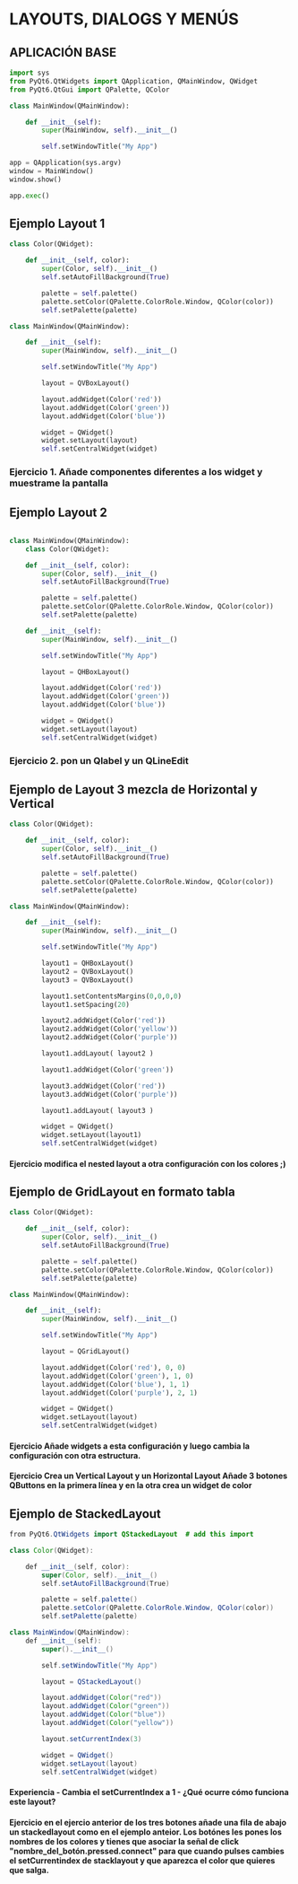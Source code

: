 # LAYOUTS, DIALOGS Y MENÚS

## APLICACIÓN BASE

```python
import sys
from PyQt6.QtWidgets import QApplication, QMainWindow, QWidget
from PyQt6.QtGui import QPalette, QColor

class MainWindow(QMainWindow):

    def __init__(self):
        super(MainWindow, self).__init__()

        self.setWindowTitle("My App")

app = QApplication(sys.argv)
window = MainWindow()
window.show()

app.exec()
```
## Ejemplo Layout 1

```python
class Color(QWidget):

    def __init__(self, color):
        super(Color, self).__init__()
        self.setAutoFillBackground(True)

        palette = self.palette()
        palette.setColor(QPalette.ColorRole.Window, QColor(color))
        self.setPalette(palette)

class MainWindow(QMainWindow):

    def __init__(self):
        super(MainWindow, self).__init__()

        self.setWindowTitle("My App")

        layout = QVBoxLayout()

        layout.addWidget(Color('red'))
        layout.addWidget(Color('green'))
        layout.addWidget(Color('blue'))

        widget = QWidget()
        widget.setLayout(layout)
        self.setCentralWidget(widget)
```

### Ejercicio 1. Añade componentes diferentes a los widget y muestrame la pantalla

## Ejemplo Layout 2

``` python

class MainWindow(QMainWindow):
    class Color(QWidget):

    def __init__(self, color):
        super(Color, self).__init__()
        self.setAutoFillBackground(True)

        palette = self.palette()
        palette.setColor(QPalette.ColorRole.Window, QColor(color))
        self.setPalette(palette)

    def __init__(self):
        super(MainWindow, self).__init__()

        self.setWindowTitle("My App")

        layout = QHBoxLayout()

        layout.addWidget(Color('red'))
        layout.addWidget(Color('green'))
        layout.addWidget(Color('blue'))

        widget = QWidget()
        widget.setLayout(layout)
        self.setCentralWidget(widget)

```

### Ejercicio 2. pon un  Qlabel y un QLineEdit

## Ejemplo de Layout 3 mezcla de Horizontal y Vertical

```python
class Color(QWidget):

    def __init__(self, color):
        super(Color, self).__init__()
        self.setAutoFillBackground(True)

        palette = self.palette()
        palette.setColor(QPalette.ColorRole.Window, QColor(color))
        self.setPalette(palette)

class MainWindow(QMainWindow):

    def __init__(self):
        super(MainWindow, self).__init__()

        self.setWindowTitle("My App")

        layout1 = QHBoxLayout()
        layout2 = QVBoxLayout()
        layout3 = QVBoxLayout()

        layout1.setContentsMargins(0,0,0,0)
        layout1.setSpacing(20)

        layout2.addWidget(Color('red'))
        layout2.addWidget(Color('yellow'))
        layout2.addWidget(Color('purple'))

        layout1.addLayout( layout2 )

        layout1.addWidget(Color('green'))

        layout3.addWidget(Color('red'))
        layout3.addWidget(Color('purple'))

        layout1.addLayout( layout3 )

        widget = QWidget()
        widget.setLayout(layout1)
        self.setCentralWidget(widget)
```
#### Ejercicio modifica el nested layout a otra configuración con los colores ;)

## Ejemplo de GridLayout en formato tabla

```python
class Color(QWidget):

    def __init__(self, color):
        super(Color, self).__init__()
        self.setAutoFillBackground(True)

        palette = self.palette()
        palette.setColor(QPalette.ColorRole.Window, QColor(color))
        self.setPalette(palette)

class MainWindow(QMainWindow):

    def __init__(self):
        super(MainWindow, self).__init__()

        self.setWindowTitle("My App")

        layout = QGridLayout()

        layout.addWidget(Color('red'), 0, 0)
        layout.addWidget(Color('green'), 1, 0)
        layout.addWidget(Color('blue'), 1, 1)
        layout.addWidget(Color('purple'), 2, 1)

        widget = QWidget()
        widget.setLayout(layout)
        self.setCentralWidget(widget)
```

#### Ejercicio Añade widgets a esta configuración y luego cambia la configuración con otra estructura.



#### Ejercicio Crea un Vertical Layout y un Horizontal Layout Añade 3 botones QButtons en la primera línea y en la otra crea un widget de color

## Ejemplo de StackedLayout

```java
from PyQt6.QtWidgets import QStackedLayout  # add this import

class Color(QWidget):

    def __init__(self, color):
        super(Color, self).__init__()
        self.setAutoFillBackground(True)

        palette = self.palette()
        palette.setColor(QPalette.ColorRole.Window, QColor(color))
        self.setPalette(palette)

class MainWindow(QMainWindow):
    def __init__(self):
        super().__init__()

        self.setWindowTitle("My App")

        layout = QStackedLayout()

        layout.addWidget(Color("red"))
        layout.addWidget(Color("green"))
        layout.addWidget(Color("blue"))
        layout.addWidget(Color("yellow"))

        layout.setCurrentIndex(3)

        widget = QWidget()
        widget.setLayout(layout)
        self.setCentralWidget(widget)
```

#### Experiencia - Cambia el setCurrentIndex a 1 - ¿Qué ocurre cómo funciona este layout?

#### Ejercicio en el ejercio anterior de los tres botones añade una fila de abajo un stackedlayout como en el ejemplo anteior. Los botónes les pones los nombres de los colores y tienes que asociar la señal de click "nombre_del_botón.pressed.connect" para que cuando pulses cambies el setCurrentindex de stacklayout y que aparezca el color que quieres que salga.

